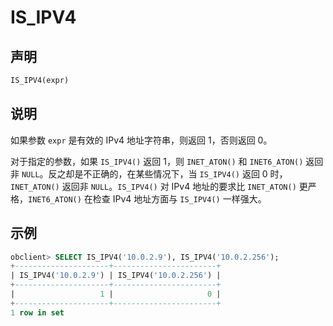 # IS_IPV4

## 声明

```sql
IS_IPV4(expr)
```

## 说明

如果参数 `expr` 是有效的 IPv4 地址字符串，则返回 1，否则返回 0。

对于指定的参数，如果 `IS_IPV4()` 返回 1，则 `INET_ATON()` 和 `INET6_ATON()` 返回非 `NULL`。反之却是不正确的，在某些情况下，当 `IS_IPV4()` 返回 0 时，`INET_ATON()` 返回非 `NULL`。`IS_IPV4()` 对 IPv4 地址的要求比 `INET_ATON()` 更严格，`INET6_ATON()` 在检查 IPv4 地址方面与 `IS_IPV4()` 一样强大。

## 示例

```sql
obclient> SELECT IS_IPV4('10.0.2.9'), IS_IPV4('10.0.2.256');
+---------------------+-----------------------+
| IS_IPV4('10.0.2.9') | IS_IPV4('10.0.2.256') |
+---------------------+-----------------------+
|                   1 |                     0 |
+---------------------+-----------------------+
1 row in set
```
